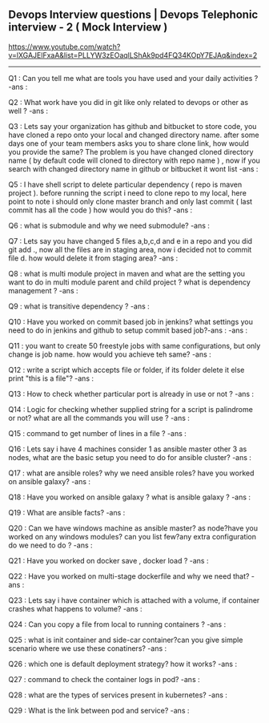 ## Devops Interview questions | Devops Telephonic interview - 2 ( Mock Interview ) 
https://www.youtube.com/watch?v=lXGAJElFxaA&list=PLLYW3zEOaqlLShAk9pd4FQ34KOpY7EJAq&index=2

------------------------------------

Q1 : Can you tell me what are tools you have used and your daily activities ?
-ans :

Q2 : What work have you did in git like only related to devops or other as well ?
-ans :

Q3 : Lets say your organization has github and bitbucket to store code, you have cloned a repo onto your local and changed directory name. after some days one of your team members asks you to share clone link, how would you provide the same? The problem is you have changed cloned directory name ( by default code will cloned to directory with repo name ) , now if you search with changed directory name in github or bitbucket it wont list 
-ans :

Q5 :  I have shell script to delete particular dependency ( repo is maven project ). before running the script i need to clone repo to my local, here point to note i should only clone master branch and only last commit ( last commit has all the code ) how would you do this?
-ans :

Q6 : what is submodule and why we need submodule?
-ans :

Q7 : Lets say you have changed 5 files a,b,c,d and e in a repo and you did git add ., now all the files are in staging area, now i decided not to commit file d. how would delete it from staging area?
-ans :

Q8 :  what is multi module project in maven and what are the setting you want to do in multi module parent and child project ? what is dependency management ?
-ans :

Q9 : what is transitive dependency ?
-ans :

Q10 : Have you worked on commit based job in jenkins? what settings you need to do in jenkins and github to setup commit based job?-ans :
-ans :

Q11 :  you want to create 50 freestyle jobs with same configurations, but only change is job name. how would you achieve teh same?
-ans :

Q12 :  write a script which accepts file or folder, if its folder delete it else print "this is a file"?
-ans :

Q13 : How to check whether particular port is already in use or not ?
-ans :

Q14 : Logic for checking whether supplied string for a script is palindrome or not? what are all the commands you will use ?
-ans :

Q15 :  command to get number of lines in a file ? 
-ans :

Q16 : Lets say i have 4 machines consider 1 as ansible master other 3 as nodes, what are the basic setup you need to do for ansible cluster?
-ans :

Q17 : what are ansible roles? why we need ansible roles? have you worked on ansible galaxy?
-ans :

Q18 : Have you worked on ansible galaxy ? what is ansible galaxy ?
-ans :

Q19 :  What are ansible facts?
-ans :

Q20 : Can we have windows machine as ansible master? as node?have you worked on any windows modules? can you list few?any extra configuration do we need to do ?
-ans :


Q21 : Have you worked on docker save , docker load ?
-ans :

Q22 :  Have you worked on multi-stage dockerfile and why we need that?
-ans :

Q23 : Lets say i have container which is attached with a volume, if container crashes what happens to volume?
-ans :

Q24 : Can you copy a file from local to running containers ?
-ans :

Q25 : what is init container and side-car container?can you give simple scenario where we use these conatiners?
-ans :

Q26 : which one is default deployment strategy? how it works?
-ans :

Q27 :  command to check the container logs in pod?
-ans :

Q28 : what are the types of services present in kubernetes?
-ans :

Q29 : What is the link between pod and service?
-ans :
